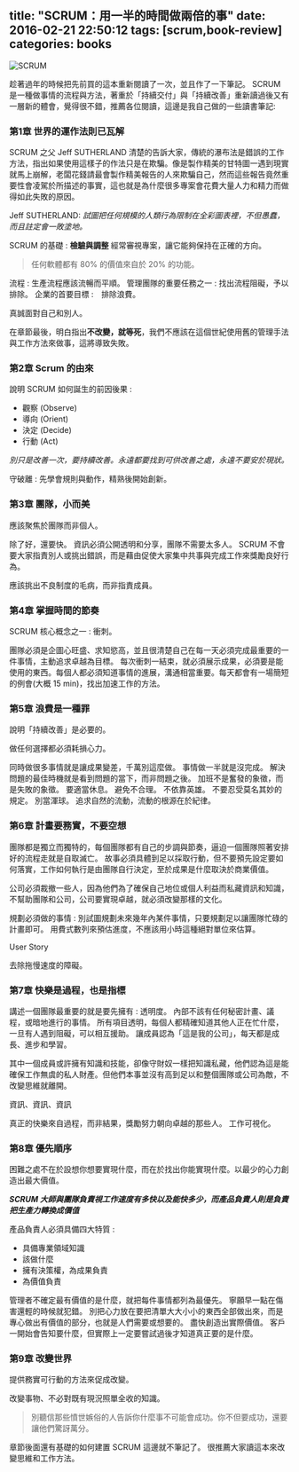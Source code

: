 title: "SCRUM：用一半的時間做兩倍的事"
date: 2016-02-21 22:50:12
tags: [scrum,book-review]
categories: books
---

![SCRUM](http://i.imgur.com/fCG0A7Cl.jpg)

趁著過年的時候把先前買的這本重新閱讀了一次，並且作了一下筆記。
SCRUM 是一種做事情的流程與方法，著重於「持續交付」與「持續改善」重新讀過後又有一層新的體會，覺得很不錯，推薦各位閱讀，這邊是我自己做的一些讀書筆記:

<!--more-->

### 第1章 世界的運作法則已瓦解
SCRUM 之父 Jeff SUTHERLAND 清楚的告訴大家，傳統的瀑布法是錯誤的工作方法，指出如果使用這樣子的作法只是在欺騙。像是製作精美的甘特圖一遇到現實就馬上崩解，老闆花錢請最會製作精美報告的人來欺騙自己，然而這些報告竟然重要性會凌駕於所描述的事實，這也就是為什麼很多專案會花費大量人力和精力而做得如此失敗的原因。

Jeff SUTHERLAND:
*試圖把任何規模的人類行為限制在全彩圖表裡，不但愚蠢，而且註定會一敗塗地。*

SCRUM 的基礎 : **檢驗與調整**
經常審視專案，讓它能夠保持在正確的方向。

>任何軟體都有 80% 的價值來自於 20% 的功能。

流程 : 生產流程應該流暢而平順。
管理團隊的重要任務之一 : 找出流程阻礙，予以排除。
企業的首要目標 :　排除浪費。

真誠面對自己和別人。

在章節最後，明白指出**不改變，就等死**，我們不應該在這個世紀使用舊的管理手法與工作方法來做事，這將導致失敗。

### 第2章 Scrum 的由來
說明 SCRUM 如何誕生的前因後果 :
* 觀察 (Observe)
* 導向 (Orient)
* 決定 (Decide)
* 行動 (Act)

*別只是改善一次，要持續改善。永遠都要找到可供改善之處，永遠不要安於現狀。*

守破離 : 先學會規則與動作，精熟後開始創新。

### 第3章 團隊，小而美
應該聚焦於團隊而非個人。

除了好，還要快。
資訊必須公開透明和分享，團隊不需要太多人。
SCRUM 不會要大家指責別人或挑出錯誤，而是藉由促使大家集中共事與完成工作來獎勵良好行為。

應該挑出不良制度的毛病，而非指責成員。


### 第4章 掌握時間的節奏
SCRUM 核心概念之一 : 衝刺。

團隊必須是企圖心旺盛、求知慾高，並且很清楚自己在每一天必須完成最重要的一件事情，主動追求卓越為目標。
每次衝刺一結束，就必須展示成果，必須要是能使用的東西。每個人都必須知道事情的進展，溝通相當重要。每天都會有一場簡短的例會(大概 15 min)，找出加速工作的方法。

### 第5章 浪費是一種罪
說明「持續改善」是必要的。

做任何選擇都必須耗損心力。

同時做很多事情就是讓成果變差，千萬別這麼做。
事情做一半就是沒完成。
解決問題的最佳時機就是看到問題的當下，而非問題之後。
加班不是奮發的象徵，而是失敗的象徵。
要適當休息。
避免不合理。
不依靠英雄。
不要忍受莫名其妙的規定。
別當渾球。
追求自然的流動，流動的根源在於紀律。

### 第6章 計畫要務實，不要空想
團隊都是獨立而獨特的，每個團隊都有自己的步調與節奏，逼迫一個團隊照著安排好的流程走就是自取滅亡。
故事必須具體到足以採取行動，但不要預先設定要如何落實，工作如何執行是由團隊自行決定，至於成果是什麼取決於商業價值。

公司必須裁撤一些人，因為他們為了確保自己地位或個人利益而私藏資訊和知識，不幫助團隊和公司，公司要實現卓越，就必須改變那樣的文化。

規劃必須做的事情 : 別試圖規劃未來幾年內某件事情，只要規劃足以讓團隊忙碌的計畫即可。
用費式數列來預估進度，不應該用小時這種絕對單位來估算。

User Story

去除拖慢速度的障礙。

### 第7章 快樂是過程，也是指標
講述一個團隊最重要的就是要先擁有 : 透明度。
內部不該有任何秘密計畫、議程，或暗地進行的事情。
所有項目透明，每個人都精確知道其他人正在忙什麼，一旦有人遇到阻礙，可以相互援助。
讓成員認為「這是我的公司」，每天都是成長、進步和學習。

其中一個成員或許擁有知識和技能，卻像守財奴一樣把知識私藏，他們認為這是能確保工作無虞的私人財產。但他們本事並沒有高到足以和整個團隊或公司為敵，不改變思維就離開。

資訊、資訊、資訊

真正的快樂來自過程，而非結果，獎勵努力朝向卓越的那些人。
工作可視化。

### 第8章 優先順序
困難之處不在於設想你想要實現什麼，而在於找出你能實現什麼。以最少的心力創造出最大價值。

***SCRUM 大師與團隊負責視工作速度有多快以及能快多少，而產品負責人則是負責把生產力轉換成價值***

產品負責人必須具備四大特質 :
* 具備專業領域知識
* 該做什麼
* 擁有決策權，為成果負責
* 為價值負責

管理者不確定最有價值的是什麼，就把每件事情都列為最優先。
寧願早一點在傷害還輕的時候就犯錯。
別把心力放在要把清單大大小小的東西全部做出來，而是專心做出有價值的部分，也就是人們需要或想要的。
盡快創造出實際價值。
客戶一開始會告知要什麼，但實際上一定要嘗試過後才知道真正要的是什麼。

### 第9章 改變世界
提供務實可行動的方法來促成改變。

改變事物、不必對既有現況照單全收的知識。

>別聽信那些憤世嫉俗的人告訴你什麼事不可能會成功。你不但要成功，還要讓他們驚訝萬分。

章節後面還有基礎的如何建置 SCRUM 這邊就不筆記了。
很推薦大家讀這本來改變思維和工作方法。